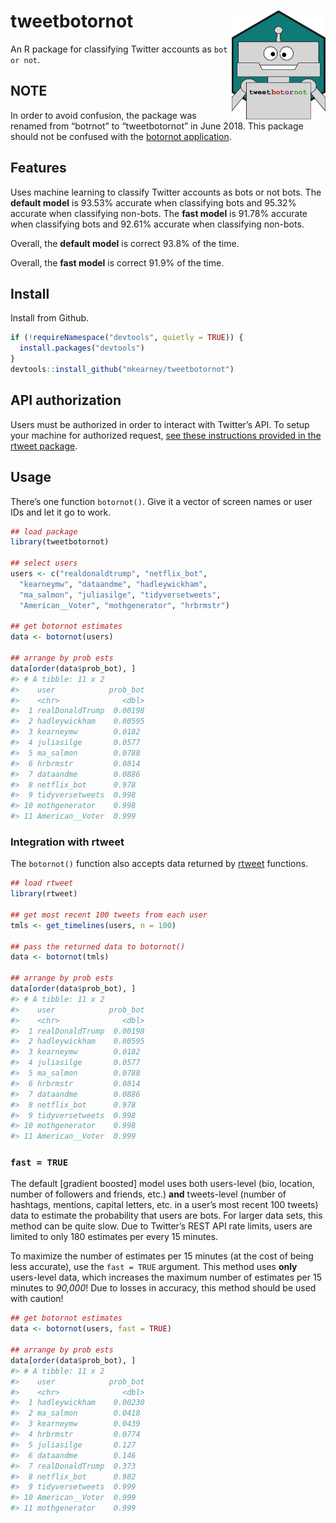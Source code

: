 
# tweetbotornot <img width="150px" src="man/figures/logo.png" align="right" />

An R package for classifying Twitter accounts as `bot or not`.

## NOTE

In order to avoid confusion, the package was renamed from “botrnot” to
“tweetbotornot” in June 2018. This package should not be confused with
the [botornot application](http://botornot.co/).

## Features

Uses machine learning to classify Twitter accounts as bots or not bots.
The **default model** is 93.53% accurate when classifying bots and
95.32% accurate when classifying non-bots. The **fast model** is 91.78%
accurate when classifying bots and 92.61% accurate when classifying
non-bots.

Overall, the **default model** is correct 93.8% of the time.

Overall, the **fast model** is correct 91.9% of the time.

## Install

Install from Github.

``` r
if (!requireNamespace("devtools", quietly = TRUE)) {
  install.packages("devtools")
}
devtools::install_github("mkearney/tweetbotornot")
```

## API authorization

Users must be authorized in order to interact with Twitter’s API. To
setup your machine for authorized request, [see these instructions
provided in the rtweet package](http://rtweet.info/articles/auth.html).

## Usage

There’s one function `botornot()`. Give it a vector of screen names or
user IDs and let it go to work.

``` r
## load package
library(tweetbotornot)

## select users
users <- c("realdonaldtrump", "netflix_bot",
  "kearneymw", "dataandme", "hadleywickham",
  "ma_salmon", "juliasilge", "tidyversetweets", 
  "American__Voter", "mothgenerator", "hrbrmstr")

## get botornot estimates
data <- botornot(users)

## arrange by prob ests
data[order(data$prob_bot), ]
#> # A tibble: 11 x 2
#>    user            prob_bot
#>    <chr>              <dbl>
#>  1 realDonaldTrump  0.00198
#>  2 hadleywickham    0.00595
#>  3 kearneymw        0.0182 
#>  4 juliasilge       0.0577 
#>  5 ma_salmon        0.0788 
#>  6 hrbrmstr         0.0814 
#>  7 dataandme        0.0886 
#>  8 netflix_bot      0.978  
#>  9 tidyversetweets  0.998  
#> 10 mothgenerator    0.998  
#> 11 American__Voter  0.999
```

### Integration with rtweet

The `botornot()` function also accepts data returned by
[rtweet](http://rtweet.info) functions.

``` r
## load rtweet
library(rtweet)

## get most recent 100 tweets from each user
tmls <- get_timelines(users, n = 100)

## pass the returned data to botornot()
data <- botornot(tmls)

## arrange by prob ests
data[order(data$prob_bot), ]
#> # A tibble: 11 x 2
#>    user            prob_bot
#>    <chr>              <dbl>
#>  1 realDonaldTrump  0.00198
#>  2 hadleywickham    0.00595
#>  3 kearneymw        0.0182 
#>  4 juliasilge       0.0577 
#>  5 ma_salmon        0.0788 
#>  6 hrbrmstr         0.0814 
#>  7 dataandme        0.0886 
#>  8 netflix_bot      0.978  
#>  9 tidyversetweets  0.998  
#> 10 mothgenerator    0.998  
#> 11 American__Voter  0.999
```

### `fast = TRUE`

The default \[gradient boosted\] model uses both users-level (bio,
location, number of followers and friends, etc.) **and** tweets-level
(number of hashtags, mentions, capital letters, etc. in a user’s most
recent 100 tweets) data to estimate the probability that users are bots.
For larger data sets, this method can be quite slow. Due to Twitter’s
REST API rate limits, users are limited to only 180 estimates per every
15 minutes.

To maximize the number of estimates per 15 minutes (at the cost of being
less accurate), use the `fast = TRUE` argument. This method uses
**only** users-level data, which increases the maximum number of
estimates per 15 minutes to *90,000*\! Due to losses in accuracy, this
method should be used with caution\!

``` r
## get botornot estimates
data <- botornot(users, fast = TRUE)

## arrange by prob ests
data[order(data$prob_bot), ]
#> # A tibble: 11 x 2
#>    user            prob_bot
#>    <chr>              <dbl>
#>  1 hadleywickham    0.00230
#>  2 ma_salmon        0.0418 
#>  3 kearneymw        0.0439 
#>  4 hrbrmstr         0.0774 
#>  5 juliasilge       0.127  
#>  6 dataandme        0.146  
#>  7 realDonaldTrump  0.373  
#>  8 netflix_bot      0.982  
#>  9 tidyversetweets  0.999  
#> 10 American__Voter  0.999  
#> 11 mothgenerator    0.999
```
